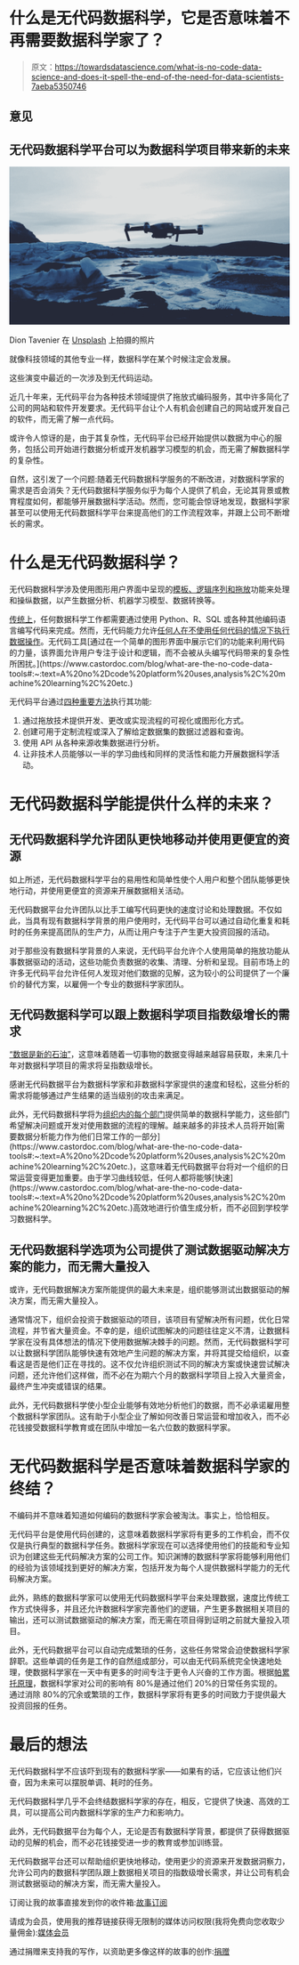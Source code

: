 # 什么是无代码数据科学，它是否意味着不再需要数据科学家了？

> 原文：<https://towardsdatascience.com/what-is-no-code-data-science-and-does-it-spell-the-end-of-the-need-for-data-scientists-7aeba5350746>

## 意见

## 无代码数据科学平台可以为数据科学项目带来新的未来

![](img/fa2897065afcfef74970a1315a30e7a2.png)

Dion Tavenier 在 [Unsplash](https://unsplash.com?utm_source=medium&utm_medium=referral) 上拍摄的照片

就像科技领域的其他专业一样，数据科学在某个时候注定会发展。

这些演变中最近的一次涉及到无代码运动。

近几十年来，无代码平台为各种技术领域提供了拖放式编码服务，其中许多简化了公司的网站和软件开发要求。无代码平台让个人有机会创建自己的网站或开发自己的软件，而无需了解一点代码。

或许令人惊讶的是，由于其复杂性，无代码平台已经开始提供以数据为中心的服务，包括公司开始进行数据分析或开发机器学习模型的机会，而无需了解数据科学的复杂性。

自然，这引发了一个问题:随着无代码数据科学服务的不断改进，对数据科学家的需求是否会消失？无代码数据科学服务似乎为每个人提供了机会，无论其背景或教育程度如何，都能够开展数据科学活动。然而，您可能会惊讶地发现，数据科学家甚至可以使用无代码数据科学平台来提高他们的工作流程效率，并跟上公司不断增长的需求。

# 什么是无代码数据科学？

无代码数据科学涉及使用图形用户界面中呈现的[模板、逻辑序列和拖放](https://www.castordoc.com/blog/what-are-the-no-code-data-tools#:~:text=A%20no%2Dcode%20platform%20uses,analysis%2C%20machine%20learning%2C%20etc.)功能来处理和操纵数据，以产生数据分析、机器学习模型、数据转换等。

[传统上](https://www.castordoc.com/blog/what-are-the-no-code-data-tools#:~:text=A%20no%2Dcode%20platform%20uses,analysis%2C%20machine%20learning%2C%20etc.)，任何数据科学工作都需要通过使用 Python、R、SQL 或各种其他编码语言编写代码来完成。然而，无代码能力允许[任何人在不使用任何代码的情况下执行数据操作](https://www.castordoc.com/blog/what-are-the-no-code-data-tools#:~:text=A%20no%2Dcode%20platform%20uses,analysis%2C%20machine%20learning%2C%20etc.)。无代码工具[通过在一个简单的图形界面中展示它们的功能来利用代码的力量，该界面允许用户专注于设计和逻辑，而不会被从头编写代码带来的复杂性所困扰。](https://www.castordoc.com/blog/what-are-the-no-code-data-tools#:~:text=A%20no%2Dcode%20platform%20uses,analysis%2C%20machine%20learning%2C%20etc.)

无代码平台通过[四种重要方法](https://www.castordoc.com/blog/what-are-the-no-code-data-tools#:~:text=A%20no%2Dcode%20platform%20uses,analysis%2C%20machine%20learning%2C%20etc.)执行其功能:

1.  通过拖放技术提供开发、更改或实现流程的可视化或图形化方式。
2.  创建可用于定制流程或深入了解给定数据集的数据过滤器和查询。
3.  使用 API 从各种来源收集数据进行分析。
4.  让非技术人员能够以一半的学习曲线和同样的灵活性和能力开展数据科学活动。

# 无代码数据科学能提供什么样的未来？

## 无代码数据科学允许团队更快地移动并使用更便宜的资源

如上所述，无代码数据科学平台的易用性和简单性使个人用户和整个团队能够更快地行动，并使用更便宜的资源来开展数据相关活动。

无代码数据平台允许团队以比手工编写代码更快的速度讨论和处理数据。不仅如此，当具有现有数据科学背景的用户使用时，无代码平台可以通过自动化重复和耗时的任务来提高团队的生产力，从而让用户专注于产生更大投资回报的活动。

对于那些没有数据科学背景的人来说，无代码平台允许个人使用简单的拖放功能从事数据驱动的活动，这些功能负责数据的收集、清理、分析和呈现。目前市场上的许多无代码平台允许任何人发现对他们数据的见解，这为较小的公司提供了一个廉价的替代方案，以雇佣一个专业的数据科学家团队。

## 无代码数据科学可以跟上数据科学项目指数级增长的需求

[“数据是新的石油”](https://www.forbes.com/sites/forbestechcouncil/2019/11/15/data-is-the-new-oil-and-thats-a-good-thing/)，这意味着随着一切事物的数据变得越来越容易获取，未来几十年对数据科学项目的需求将呈指数级增长。

感谢无代码数据平台为数据科学家和非数据科学家提供的速度和轻松，这些分析的需求将能够通过产生结果的适当级别的攻击来满足。

此外，无代码数据科学将为[组织内的每个部门](https://www.castordoc.com/blog/what-are-the-no-code-data-tools#:~:text=A%20no%2Dcode%20platform%20uses,analysis%2C%20machine%20learning%2C%20etc.)提供简单的数据科学能力，这些部门希望解决问题或开发对使用数据的流程的理解。越来越多的非技术人员将开始[需要数据分析能力作为他们日常工作的一部分](https://www.castordoc.com/blog/what-are-the-no-code-data-tools#:~:text=A%20no%2Dcode%20platform%20uses,analysis%2C%20machine%20learning%2C%20etc.)，这意味着无代码数据平台将对一个组织的日常运营变得更加重要。由于学习曲线较低，任何人都将能够[快速](https://www.castordoc.com/blog/what-are-the-no-code-data-tools#:~:text=A%20no%2Dcode%20platform%20uses,analysis%2C%20machine%20learning%2C%20etc.)高效地进行价值生成分析，而不必回到学校学习数据科学。

## 无代码数据科学选项为公司提供了测试数据驱动解决方案的能力，而无需大量投入

或许，无代码数据解决方案所能提供的最大未来是，组织能够测试出数据驱动的解决方案，而无需大量投入。

通常情况下，组织会投资于数据驱动的项目，该项目有望解决所有问题，优化日常流程，并节省大量资金。不幸的是，组织试图解决的问题往往定义不清，让数据科学家在没有具体想法的情况下使用数据解决棘手的问题。然而，无代码数据科学可以让数据科学团队能够快速有效地产生问题的解决方案，并将其提交给组织，以查看这是否是他们正在寻找的。这不仅允许组织测试不同的解决方案或快速尝试解决问题，还允许他们这样做，而不必在为期六个月的数据科学项目上投入大量资金，最终产生冲突或错误的结果。

此外，无代码数据科学使小型企业能够有效地分析他们的数据，而不必承诺雇用整个数据科学家团队。这有助于小型企业了解如何改善日常运营和增加收入，而不必花钱接受数据科学教育或在团队中增加一名六位数的数据科学家。

# 无代码数据科学是否意味着数据科学家的终结？

不编码并不意味着知道如何编码的数据科学家会被淘汰。事实上，恰恰相反。

无代码平台是使用代码创建的，这意味着数据科学家将有更多的工作机会，而不仅仅是执行典型的数据科学任务。数据科学家现在可以选择使用他们的技能和专业知识为创建这些无代码解决方案的公司工作。知识渊博的数据科学家将能够利用他们的经验为该领域找到更好的解决方案，包括开发为每个人提供数据科学能力的无代码解决方案。

此外，熟练的数据科学家可以使用无代码数据科学平台来处理数据，速度比传统工作方式快得多，并且还允许数据科学家完善他们的逻辑，产生更多数据相关项目的输出，还可以测试数据驱动的解决方案，而无需在项目得到证明之前就大量投入项目。

此外，无代码数据平台可以自动完成繁琐的任务，这些任务常常会迫使数据科学家辞职。这些单调的任务是工作的自然组成部分，可以由无代码系统完全快速地处理，使数据科学家在一天中有更多的时间专注于更令人兴奋的工作方面。根据[帕累托原理](https://en.wikipedia.org/wiki/Pareto_principle)，数据科学家对公司的影响有 80%是通过他们 20%的日常任务实现的。通过消除 80%的冗余或繁琐的工作，数据科学家将有更多的时间致力于提供最大投资回报的任务。

# 最后的想法

无代码数据科学不应该吓到现有的数据科学家——如果有的话，它应该让他们兴奋，因为未来可以摆脱单调、耗时的任务。

无代码数据科学几乎不会终结数据科学家的存在，相反，它提供了快速、高效的工具，可以提高公司内数据科学家的生产力和影响力。

此外，无代码数据平台为每个人，无论是否有数据科学背景，都提供了获得数据驱动的见解的机会，而不必花钱接受进一步的教育或参加训练营。

无代码数据平台还可以帮助组织更快地移动，使用更少的资源来开发数据洞察力，允许公司内的数据科学团队跟上数据相关项目的指数级增长需求，并让公司有机会测试数据驱动的解决方案，而无需大量投入。

订阅让我的故事直接发到你的收件箱:[故事订阅](https://madison13.medium.com/subscribe)

请成为会员，使用我的推荐链接获得无限制的媒体访问权限(我将免费向您收取少量佣金):[媒体会员](https://madison13.medium.com/membership)

通过捐赠来支持我的写作，以资助更多像这样的故事的创作:[捐赠](https://ko-fi.com/madisonhunter13)